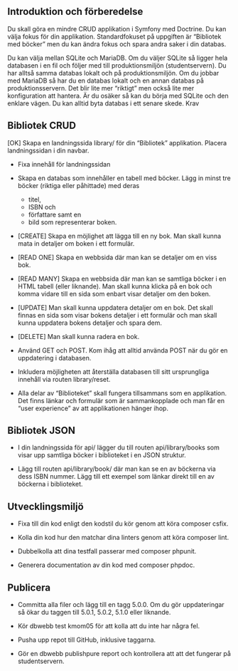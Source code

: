 ## Introduktion och förberedelse

Du skall göra en mindre CRUD applikation i Symfony med Doctrine. Du kan välja fokus för din applikation. Standardfokuset på uppgiften är “Bibliotek med böcker” men du kan ändra fokus och spara andra saker i din databas.

Du kan välja mellan SQLite och MariaDB. Om du väljer SQLite så ligger hela databasen i en fil och följer med till produktionsmiljön (studentservern). Du har alltså samma databas lokalt och på produktionsmiljön. Om du jobbar med MariaDB så har du en databas lokalt och en annan databas på produktionsservern. Det blir lite mer “riktigt” men också lite mer konfiguration att hantera. Är du osäker så kan du börja med SQLite och den enklare vägen. Du kan alltid byta databas i ett senare skede.
Krav

## Bibliotek CRUD

[OK] Skapa en landningssida library/ för din “Bibliotek” applikation. Placera landningssidan i din navbar.

* Fixa innehåll för landningssidan

* Skapa en databas som innehåller en tabell med böcker. Lägg in minst tre böcker (riktiga eller påhittade) med deras 
    * titel, 
    * ISBN och 
    * författare samt en 
    * bild som representerar boken.

* [CREATE] Skapa en möjlighet att lägga till en ny bok. Man skall kunna mata in detaljer om boken i ett formulär.

* [READ ONE] Skapa en webbsida där man kan se detaljer om en viss bok.

* [READ MANY] Skapa en webbsida där man kan se samtliga böcker i en HTML tabell (eller liknande). Man skall kunna klicka på en bok och komma vidare till en sida som enbart visar detaljer om den boken.

* [UPDATE] Man skall kunna uppdatera detaljer om en bok. Det skall finnas en sida som visar bokens detaljer i ett formulär och man skall kunna uppdatera bokens detaljer och spara dem.

* [DELETE] Man skall kunna radera en bok.

* Använd GET och POST. Kom ihåg att alltid använda POST när du gör en uppdatering i databasen.

* Inkludera möjligheten att återställa databasen till sitt ursprungliga innehåll via routen library/reset.

* Alla delar av “Biblioteket” skall fungera tillsammans som en applikation. Det finns länkar och formulär som är sammankopplade och man får en “user experience” av att applikationen hänger ihop.

## Bibliotek JSON

* I din landningssida för api/ lägger du till routen api/library/books som visar upp samtliga böcker i biblioteket i en JSON struktur.

* Lägg till routen api/library/book/<isbn> där man kan se en av böckerna via dess ISBN nummer. Lägg till ett exempel som länkar direkt till en av böckerna i biblioteket.

## Utvecklingsmiljö

* Fixa till din kod enligt den kodstil du kör genom att köra composer csfix.

* Kolla din kod hur den matchar dina linters genom att köra composer lint.

* Dubbelkolla att dina testfall passerar med composer phpunit.

* Generera documentation av din kod med composer phpdoc.

## Publicera

* Committa alla filer och lägg till en tagg 5.0.0. Om du gör uppdateringar så ökar du taggen till 5.0.1, 5.0.2, 5.1.0 eller liknande.

* Kör dbwebb test kmom05 för att kolla att du inte har några fel.

* Pusha upp repot till GitHub, inklusive taggarna.

* Gör en dbwebb publishpure report och kontrollera att att det fungerar på studentservern.
